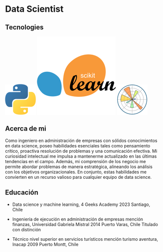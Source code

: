 # Data Scientist

## Tecnologies

![Logo de Python](https://github.com/IvesCaceres/IvesCaceres/blob/5788782f10498fa1966b48819b47a55bffcefc7f/img/python.svg)  ![scikit](https://github.com/IvesCaceres/IvesCaceres/blob/7265ba8db4b76e2598a470c33568a4ca554755bc/img/scikitlearn%20(1).svg) ![matplot](https://github.com/IvesCaceres/IvesCaceres/blob/f5291ed41b6a70f85c89a01c6ce36c05d1dfeb3b/img/matplotlib.svg)



## Acerca de mi
Como ingeniero en administración de empresas con sólidos conocimientos en data science, poseo habilidades esenciales tales como pensamiento crítico, proactiva resolución de problemas y una comunicación efectiva. Mi curiosidad intelectual me impulsa a mantenerme actualizado en las últimas tendencias en el campo. Además, mi comprensión de los negocio me permite abordar problemas de manera estratégica, alineando los análisis con los objetivos organizacionales. En conjunto, estas habilidades me convierten en un recurso valioso para cualquier equipo de data science.
## Educación
- Data science y machine learning, 4 Geeks Academy
2023 Santiago, Chile
- Ingeniería de ejecución en administración de empresas mención finanzas, Universidad Gabriela Mistral
2014
Puerto Varas, Chile
Titulado con distinción

- Técnico nivel superior en servicios turísticos mención turismo aventura, Inacap
2009
Puerto Montt, Chile
